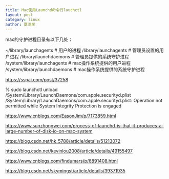 ```yaml
---
title: Mac使用Launchd命令行lauchctl
layout: post
category: linux
author: 夏泽民
---
```

mac的守护进程目录有以下几处：

~/library/launchagents 	# 用户的进程
/library/launchagents 	# 管理员设置的用户进程
/library/launchdaemons 	# 管理员提供的系统守护进程
/system/library/launchagents 	# mac操作系统提供的用户进程
/system/library/launchdaemons 	# mac操作系统提供的系统守护进程

https://sspai.com/post/37258

% sudo launchctl unload /System/Library/LaunchDaemons/com.apple.securityd.plist
/System/Library/LaunchDaemons/com.apple.securityd.plist: Operation not permitted while System Integrity Protection is engaged

https://www.cnblogs.com/EasonJim/p/7173859.html
<!-- more -->
https://www.sunzhongwei.com/process-of-launchd-is-that-it-produces-a-large-number-of-disk-io-on-mac-system

https://blog.csdn.net/hk_5788/article/details/51213072

https://blog.csdn.net/kevinlou2008/article/details/49155497

https://www.cnblogs.com/findumars/p/6891408.html

https://blog.csdn.net/skymingst/article/details/39371935
